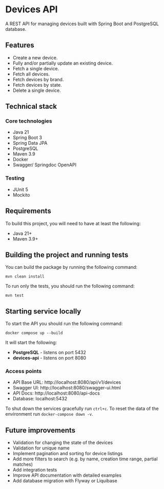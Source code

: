 # Devices API

A REST API for managing devices built with Spring Boot and PostgreSQL database.

## Features
- Create a new device.
- Fully and/or partially update an existing device.
- Fetch a single device.
- Fetch all devices.
- Fetch devices by brand.
- Fetch devices by state.
- Delete a single device.

## Technical stack

### Core technologies
- Java 21
- Spring Boot 3
- Spring Data JPA
- PostgreSQL
- Maven 3.9
- Docker
- Swagger/ Springdoc OpenAPI

### Testing
- JUnit 5
- Mockito

## Requirements
To build this project, you will need to have at least the following:

- Java 21+
- Maven 3.9+

## Building the project and running tests
You can build the package by running the following command:
```
mvn clean install
```
To run only the tests, you should run the following command:
```
mvn test
```

## Starting service locally
To start the API you should run the following command:
```
docker compose up --build
```
It will start the following:
- **PostgreSQL** - listens on port 5432
- **devices-api** - listens on port 8080

### Access points
- API Base URL: http://localhost:8080/api/v1/devices
- Swagger UI: http://localhost:8080/swagger-ui.html
- API Docs: http://localhost:8080/api-docs
- Database: localhost:5432

To shut down the services gracefully run `ctrl+c`. To reset the data of the environment run `docker-compose down -v`.

## Future improvements
- Validation for changing the state of the devices
- Validation for unique name
- Implement pagination and sorting for device listings
- Add more filters to search (e.g. by name, creation time range, partial matches)
- Add integration tests
- Improve API documentation with detailed examples
- Add database migration with Flyway or Liquibase